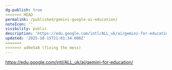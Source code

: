```yaml
---
dg-publish: true
<<<<<<< HEAD
permalink: /published/gemini-google-ai-education/
noteIcon: ''
visibility: public
description: 'https://edu.google.com/intl/ALL_uk/ai/gemini-for-education/'
updated: '2025-10-15T21:01:34.008Z'
=======
>>>>>>> ad0e5a8 (fixing the mess)
---
```

https://edu.google.com/intl/ALL_uk/ai/gemini-for-education/

